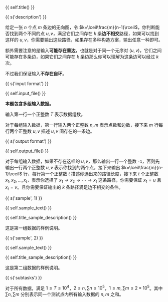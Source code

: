 {{ self.title() }}

{{ s('description') }}

给定一张 $n$ 个点 $m$ 条边的无向图，令 $k=\lceil\frac{m}{n-1}\rceil$，你判断能否找到两个不同的点 $u,v$，满足它们之间存在 $k$ 条**边不相交**路径，如果可以找到这样的 $u,v$，你需要输出这些路径，如果存在多种构造方案，输出任意一种即可。

额外需要注意的是输入**可能存在重边**，也就是对于同一个无序对 $(u,v)$，它们之间可能存在多条边，如果它们之间存在 $k$ 条边那么你可以理解为这条边可以经过 $k$ 次。

不过我们保证输入**不存在自环**。

{{ s('input format') }}

{{ self.input_file() }}

**本题包含多组输入数据。**

输入第一行一个正整数 $T$ 表示数据组数。

对于每组输入数据，第一行输入两个正整数 $n,m$ 表示点数和边数，接下来 $m$ 行每行两个正整数 $u,v$ 描述 $u,v$ 间存在的一条边。

{{ s('output format') }}

{{ self.output_file() }}

对于每组输入数据，如果不存在这样的 $u,v$，那么输出一行一个整数 `-1`，否则先输出一行两个正整数 $u,v$ 表示你找到的两个点，接下来输出 $k=\lceil\frac{m}{n-1}\rceil$ 行，每行第一个正整数 $t$ 描述你选出来的路径长度，接下来 $t$ 个正整数 $x_1,x_2,\dots,x_t$，表示你选择了 $x_1\to x_2\to\cdots\to x_t$ 这条路径，你需要保证 $x_1=u$ 且 $x_t=v$。且你需要保证输出的 $k$ 条路径满足边不相交的条件。

{{ s('sample', 1) }}

{{ self.sample_text() }}

{{ self.title_sample_description() }}

这是第一组数据的样例说明。

{{ s('sample', 2) }}

{{ self.sample_text() }}

{{ self.title_sample_description() }}

这是第二组数据的样例说明。

{{ s('subtasks') }}

对于所有数据，满足 $1\le T\le 10^4$，$2\le n,\sum n\le 10^5$，$1\le m,\sum m\le 2\times 10^5$。其中 $\sum n,\sum m$ 分别表示同一个测试点内所有输入数据的 $n,m$ 之和。